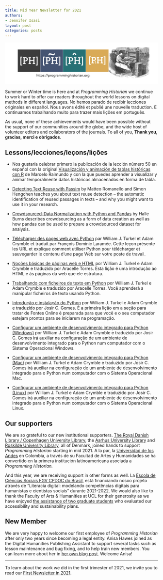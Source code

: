 ```yaml
---
title: Mid Year Newsletter for 2021
authors: 
- Jennifer Isasi
layout: post
categories: posts
---
```


<img src="/images/logos/ph-banner-with-drawing-and-url.png" alt="Banner of PH with the logos of the four journals" title="Programming Historian"/>  

  Summer or Winter time is here and at *Programming Historian* we continue to work hard to offer our readers throughout the world lessons on digital methods in different languages. No hemos parado de recibir lecciones originales en español. Nous avons édité et publié une nouvelle traduction.  E continuamos trabalhando muito para trazer mais lições em português.

As usual, none of these achievements would have been possible without the support of our communities around the globe, and the wide host of volunteer editors and collaborators of the journals. To all of you, **Thank you, gracias, merci e obrigados**.



## Lessons/lecciones/leçons/lições 

- Nos gustaría celebrar primero la publicación de la lección número 50 en español con la original [Visualización y animación de tablas históricas con R](https://programminghistorian.org/es/lecciones/visualizacion-y-animacion-de-tablas-historicas-con-R) de Marcelo Raimundo y con la que puedes aprender a visualizar y animar temporalmente datos históricos almacenados en forma de tabla.

- [Detecting Text Reuse with Passim](https://programminghistorian.org/en/lessons/detecting-text-reuse-with-passim) by Matteo Romanello and Simon Hengchen teaches you about text reuse detection – the automatic identification of reused passages in texts – and why you might want to use it in your research. 
- [Crowdsourced-Data Normalization with Python and Pandas](https://programminghistorian.org/en/lessons/crowdsourced-data-normalization-with-pandas) by Halle Burns describes crowdsourcing as a form of data creation as well as how pandas can be used to prepare a crowdsourced dataset for analysis. 
- [Télécharger des pages web avec Python](https://programminghistorian.org/fr/lecons/telecharger-des-pages-web-avec-python) par William J. Turkel et Adam Crymble et traduit par François Dominic Laramée. Cette leçon présente les URL et explique comment utiliser Python pour télécharger et sauvegarder le contenu d’une page Web sur votre poste de travail.
- [Noções básicas de páginas web e HTML](https://programminghistorian.org/pt/licoes/nocoes-basicas-paginas-web-html) por William J. Turkel e Adam Crymble e traduzido por Aracelle Torres. Esta lição é uma introdução ao HTML e às páginas da web que ele estrutura.
-  [Trabalhando com ficheiros de texto em Python](https://programminghistorian.org/pt/licoes/trabalhando-ficheiros-texto-python) por William J. Turkel e Adam Crymble e traduzido por Aracelle Torres. Você aprenderá a manipular ficheiros de texto usando Python.
- [Introdução e instalação do Python](https://programminghistorian.org/pt/licoes/introducao-instalacao-python) por William J. Turkel e Adam Crymble e traduzido por Josir C. Gomes. É a primeira lição em a seção para tratar de Fontes Online é preparada para que você e o seu computador estejam prontos para se iniciarem na programação.
- [Configurar um ambiente de desenvolvimento integrado para Python (Windows)](https://programminghistorian.org/pt/licoes/instalacao-windows) por William J. Turkel e Adam Crymble e traduzido por Josir C. Gomes irá auxiliar na configuração de um ambiente de desenvolvimento integrado para o Python num computador com o Sistema Operacional Windows.
- [Configurar um ambiente de desenvolvimento integrado para Python (Mac)](https://programminghistorian.org/pt/licoes/instalacao-mac) por William J. Turkel e Adam Crymble e traduzido por Josir C. Gomes irá auxiliar na configuração de um ambiente de desenvolvimento integrado para o Python num computador com o Sistema Operacional Mac.
- [Configurar um ambiente de desenvolvimento integrado para Python (Linux)](https://programminghistorian.org/pt/licoes/instalacao-linux) por William J. Turkel e Adam Crymble e traduzido por Josir C. Gomes irá auxiliar na configuração de um ambiente de desenvolvimento integrado para o Python num computador com o Sistema Operacional Linux.

## Our supporters

We are so grateful to our new institutional supporters. [The Royal Danish Library / Copenhagen University Library](https://www.kb.dk/), the [Aarhus University Library](https://library.au.dk/) and [Roskilde University Library](https://ruc.dk/en/roskilde-university-library), all of Denmark, joined hands to support *Programming Historian* starting in mid 2021. A la par, la [Universidad de los Andes](https://uniandes.edu.co/) en Colombia, a través de su Facultad de Artes y Humanidades se ha convertido en la primera institución latinoamericana asociada a *Programming Historian.*

And this year, we are receiving support in other forms as well. La [Escola de Ciências Sociais FGV CPDOC do Brasil](https://portal.fgv.br/), está financiando nosoo projeto através de  “Literacia digital: modelando competências digitais para humanistas e cientistas sociais” durante 2021-2022. We would also like to thank the Faculty of Arts & Humanities at UCL for their generosity as we have enjoyed [the assistance of two graduate students](https://programminghistorian.org/posts/ucl-placement-2021) who evaluated our accessibility and sustainability plans.

## New Member

We are very happy to welcome our first employee of *Programming Historian* after only two years since becoming a legal entity. Anisa Hawes joined as the Digital Humanities Publishing Assistant to support several tasks such as lesson maintenance and bug fixing, and to help train new members.  You can learn more about her in [her own blog post](https://programminghistorian.org/posts/anisa-welcome). Welcome Anisa! 

---

To learn about the work we did in the first trimester of 2021, we invite you to read our [First Newsletter in 2021](https://programminghistorian.org/posts/newsletter). 
